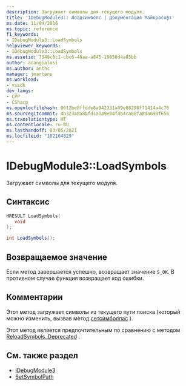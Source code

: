 ```yaml
---
description: Загружает символы для текущего модуля.
title: 'IDebugModule3:: Лоадсимболс | Документация Майкрософт'
ms.date: 11/04/2016
ms.topic: reference
f1_keywords:
- IDebugModule3::LoadSymbols
helpviewer_keywords:
- IDebugModule3::LoadSymbols
ms.assetid: 7548c8c1-cbc6-48aa-a845-19058d4a85bb
author: acangialosi
ms.author: anthc
manager: jmartens
ms.workload:
- vssdk
dev_langs:
- CPP
- CSharp
ms.openlocfilehash: 0612be8ffdde8a942331a89e08298f71414a4c76
ms.sourcegitcommit: 4b323a8a8bfd1a1a9e84f4b4ca88fa8da690f656
ms.translationtype: MT
ms.contentlocale: ru-RU
ms.lasthandoff: 03/05/2021
ms.locfileid: "102164829"
---
```

# <a name="idebugmodule3loadsymbols"></a>IDebugModule3::LoadSymbols
Загружает символы для текущего модуля.

## <a name="syntax"></a>Синтаксис

```cpp
HRESULT LoadSymbols(
   void
);
```

```csharp
int LoadSymbols();
```

## <a name="return-value"></a>Возвращаемое значение
 Если метод завершается успешно, возвращает значение `S_OK`. В противном случае функция возвращает код ошибки.

## <a name="remarks"></a>Комментарии
 Этот метод загружает символы из текущего пути поиска (который можно изменить, вызвав метод [сетсимболпас](../../../extensibility/debugger/reference/idebugengine3-setsymbolpath.md) ).

 Этот метод является предпочтительным по сравнению с методом [ReloadSymbols_Deprecated](../../../extensibility/debugger/reference/idebugmodule2-reloadsymbols-deprecated.md) .

## <a name="see-also"></a>См. также раздел
- [IDebugModule3](../../../extensibility/debugger/reference/idebugmodule3.md)
- [SetSymbolPath](../../../extensibility/debugger/reference/idebugengine3-setsymbolpath.md)
